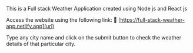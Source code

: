This is a Full stack Weather Application created using Node js and React js

Access the website using the following link: 
🔗  [https://full-stack-weather-app.netlify.app](url)

Type any city name and click on the submit button to check the weather details of that particular city.
